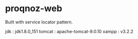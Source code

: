 # proqnoz-web

Built with service locator pattern.

jdk : jdk1.8.0_151
tomcat : apache-tomcat-9.0.10
xampp : v3.2.2
